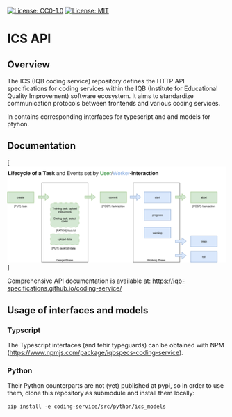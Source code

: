 [![License: CC0-1.0](https://img.shields.io/badge/License-CC0_1.0-lightgrey.svg)](http://creativecommons.org/publicdomain/zero/1.0/)
[![License: MIT](https://img.shields.io/badge/License-MIT-yellow.svg)](https://opensource.org/licenses/MIT)

# ICS API

## Overview

The ICS (IQB coding service) repository defines the HTTP API specifications for coding services within the IQB (Institute for Educational Quality Improvement) software ecosystem. It aims to standardize communication protocols between frontends and various coding services.

In contains corresponding interfaces for typescript and and models for ptyhon.

## Documentation

[![taskflow](https://raw.githubusercontent.com/iqb-specifications/coding-service/refs/heads/main/taskflow.svg)]

Comprehensive API documentation is available at: https://iqb-specifications.github.io/coding-service/

## Usage of interfaces and models

### Typscript
The Typescript interfaces (and tehir typeguards) can be obtained with NPM (https://www.npmjs.com/package/iqbspecs-coding-service).

### Python
Their Python counterparts are not (yet) published at pypi, so in order to use them, clone this repository as submodule and install them locally:
```
pip install -e coding-service/src/python/ics_models
```
